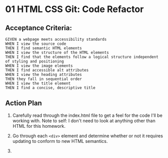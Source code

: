 # 01 HTML CSS Git: Code Refactor
## Acceptance Criteria:
```
GIVEN a webpage meets accessibility standards
WHEN I view the source code
THEN I find semantic HTML elements
WHEN I view the structure of the HTML elements
THEN I find that the elements follow a logical structure independent of styling and positioning
WHEN I view the image elements
THEN I find accessible alt attributes
WHEN I view the heading attributes
THEN they fall in sequential order
WHEN I view the title element
THEN I find a concise, descriptive title
```

## Action Plan
1. Carefully read through the index.html file to get a feel for the code I'll be working with. Note to self: I don't need to look at anything other than HTML for this homework.

2. Go through each ```<div>``` element and determine whether or not it requires updating to conform to new HTML semantics.

3. 